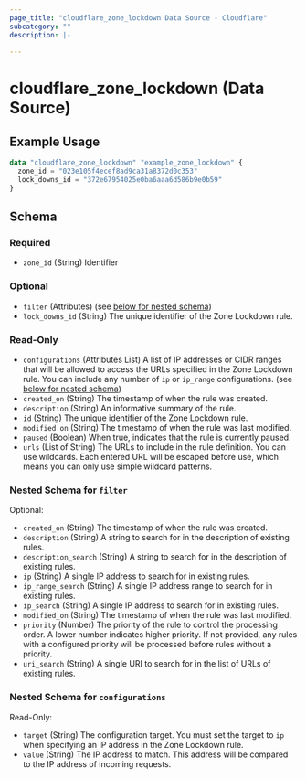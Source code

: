 ```yaml
---
page_title: "cloudflare_zone_lockdown Data Source - Cloudflare"
subcategory: ""
description: |-
  
---
```


# cloudflare_zone_lockdown (Data Source)



## Example Usage

```terraform
data "cloudflare_zone_lockdown" "example_zone_lockdown" {
  zone_id = "023e105f4ecef8ad9ca31a8372d0c353"
  lock_downs_id = "372e67954025e0ba6aaa6d586b9e0b59"
}
```

<!-- schema generated by tfplugindocs -->
## Schema

### Required

- `zone_id` (String) Identifier

### Optional

- `filter` (Attributes) (see [below for nested schema](#nestedatt--filter))
- `lock_downs_id` (String) The unique identifier of the Zone Lockdown rule.

### Read-Only

- `configurations` (Attributes List) A list of IP addresses or CIDR ranges that will be allowed to access the URLs specified in the Zone Lockdown rule. You can include any number of `ip` or `ip_range` configurations. (see [below for nested schema](#nestedatt--configurations))
- `created_on` (String) The timestamp of when the rule was created.
- `description` (String) An informative summary of the rule.
- `id` (String) The unique identifier of the Zone Lockdown rule.
- `modified_on` (String) The timestamp of when the rule was last modified.
- `paused` (Boolean) When true, indicates that the rule is currently paused.
- `urls` (List of String) The URLs to include in the rule definition. You can use wildcards. Each entered URL will be escaped before use, which means you can only use simple wildcard patterns.

<a id="nestedatt--filter"></a>
### Nested Schema for `filter`

Optional:

- `created_on` (String) The timestamp of when the rule was created.
- `description` (String) A string to search for in the description of existing rules.
- `description_search` (String) A string to search for in the description of existing rules.
- `ip` (String) A single IP address to search for in existing rules.
- `ip_range_search` (String) A single IP address range to search for in existing rules.
- `ip_search` (String) A single IP address to search for in existing rules.
- `modified_on` (String) The timestamp of when the rule was last modified.
- `priority` (Number) The priority of the rule to control the processing order. A lower number indicates higher priority. If not provided, any rules with a configured priority will be processed before rules without a priority.
- `uri_search` (String) A single URI to search for in the list of URLs of existing rules.


<a id="nestedatt--configurations"></a>
### Nested Schema for `configurations`

Read-Only:

- `target` (String) The configuration target. You must set the target to `ip` when specifying an IP address in the Zone Lockdown rule.
- `value` (String) The IP address to match. This address will be compared to the IP address of incoming requests.


